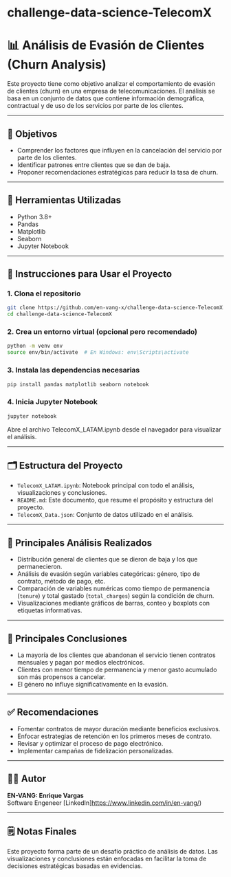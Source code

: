 # challenge-data-science-TelecomX

# 📊 Análisis de Evasión de Clientes (Churn Analysis)

Este proyecto tiene como objetivo analizar el comportamiento de evasión de clientes (churn) en una empresa de telecomunicaciones. El análisis se basa en un conjunto de datos que contiene información demográfica, contractual y de uso de los servicios por parte de los clientes.

---

## 📌 Objetivos

- Comprender los factores que influyen en la cancelación del servicio por parte de los clientes.
- Identificar patrones entre clientes que se dan de baja.
- Proponer recomendaciones estratégicas para reducir la tasa de churn.

---

## 🧰 Herramientas Utilizadas

- Python 3.8+
- Pandas
- Matplotlib
- Seaborn
- Jupyter Notebook

---

## 🚀 Instrucciones para Usar el Proyecto

### 1. Clona el repositorio

```bash
git clone https://github.com/en-vang-x/challenge-data-science-TelecomX.git
cd challenge-data-science-TelecomX
```

### 2. Crea un entorno virtual (opcional pero recomendado)

```bash
python -m venv env
source env/bin/activate  # En Windows: env\Scripts\activate
```

### 3. Instala las dependencias necesarias

```bash
pip install pandas matplotlib seaborn notebook
```

### 4. Inicia Jupyter Notebook

```bash
jupyter notebook
```

Abre el archivo TelecomX_LATAM.ipynb desde el navegador para visualizar el análisis.

---

## 🗂️ Estructura del Proyecto

- `TelecomX_LATAM.ipynb`: Notebook principal con todo el análisis, visualizaciones y conclusiones.
- `README.md`: Este documento, que resume el propósito y estructura del proyecto.
- `TelecomX_Data.json`: Conjunto de datos utilizado en el análisis.

---

## 🔎 Principales Análisis Realizados

- Distribución general de clientes que se dieron de baja y los que permanecieron.
- Análisis de evasión según variables categóricas: género, tipo de contrato, método de pago, etc.
- Comparación de variables numéricas como tiempo de permanencia (`tenure`) y total gastado (`total_charges`) según la condición de churn.
- Visualizaciones mediante gráficos de barras, conteo y boxplots con etiquetas informativas.

---

## 🧠 Principales Conclusiones

- La mayoría de los clientes que abandonan el servicio tienen contratos mensuales y pagan por medios electrónicos.
- Clientes con menor tiempo de permanencia y menor gasto acumulado son más propensos a cancelar.
- El género no influye significativamente en la evasión.

---

## ✅ Recomendaciones

- Fomentar contratos de mayor duración mediante beneficios exclusivos.
- Enfocar estrategias de retención en los primeros meses de contrato.
- Revisar y optimizar el proceso de pago electrónico.
- Implementar campañas de fidelización personalizadas.

---

## 👨‍💻 Autor

**EN-VANG: Enrique Vargas**  
Software Engeneer 
[LinkedIn]https://www.linkedin.com/in/en-vang/)

---

## 🗒️ Notas Finales

Este proyecto forma parte de un desafío práctico de análisis de datos. Las visualizaciones y conclusiones están enfocadas en facilitar la toma de decisiones estratégicas basadas en evidencias.
